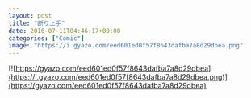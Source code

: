 ```yaml
---
layout: post
title: "断り上手"
date: 2016-07-11T04:46:17+00:00
categories: ["Comic"]
image: "https://i.gyazo.com/eed601ed0f57f8643dafba7a8d29dbea.png"
---
```


[![https://gyazo.com/eed601ed0f57f8643dafba7a8d29dbea](https://i.gyazo.com/eed601ed0f57f8643dafba7a8d29dbea.png)](https://gyazo.com/eed601ed0f57f8643dafba7a8d29dbea)